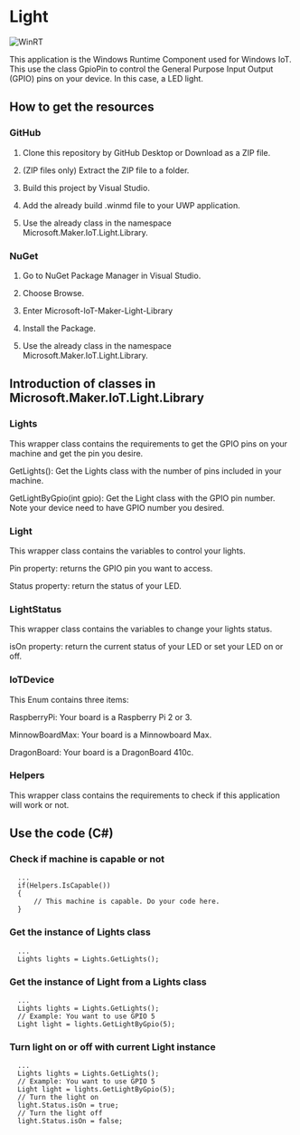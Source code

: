 # Light

[master-build-badge]:        https://img.shields.io/badge/build-successed-brightgreen.svg?style=flat-square

![WinRT][master-build-badge]

This application is the Windows Runtime Component used for Windows IoT. This use the class GpioPin to control the General Purpose Input Output (GPIO) pins on your device. In this case, a LED light.

## How to get the resources

### GitHub

1. Clone this repository by GitHub Desktop or Download as a ZIP file.

2. (ZIP files only) Extract the ZIP file to a folder.

3. Build this project by Visual Studio.

4. Add the already build .winmd file to your UWP application.

5. Use the already class in the namespace Microsoft.Maker.IoT.Light.Library.

### NuGet

1. Go to NuGet Package Manager in Visual Studio.

2. Choose Browse.

3. Enter Microsoft-IoT-Maker-Light-Library

4. Install the Package.

5. Use the already class in the namespace Microsoft.Maker.IoT.Light.Library.

## Introduction of classes in Microsoft.Maker.IoT.Light.Library

### Lights

This wrapper class contains the requirements to get the GPIO pins on your machine and get the pin you desire.

GetLights(): Get the Lights class with the number of pins included in your machine.

GetLightByGpio(int gpio): Get the Light class with the GPIO pin number. Note your device need to have GPIO number you desired.

### Light

This wrapper class contains the variables to control your lights.

Pin property: returns the GPIO pin you want to access.

Status property: return the status of your LED.

### LightStatus

This wrapper class contains the variables to change your lights status.

isOn property: return the current status of your LED or set your LED on or off.

### IoTDevice

This Enum contains three items:

RaspberryPi: Your board is a Raspberry Pi 2 or 3.

MinnowBoardMax: Your board is a Minnowboard Max.

DragonBoard: Your board is a DragonBoard 410c.

### Helpers

This wrapper class contains the requirements to check if this application will work or not.

## Use the code (C#)

### Check if machine is capable or not

      ...
      if(Helpers.IsCapable())
      {
          // This machine is capable. Do your code here.
      }
      
### Get the instance of Lights class

      ...
      Lights lights = Lights.GetLights();
      
### Get the instance of Light from a Lights class

      ...
      Lights lights = Lights.GetLights();
      // Example: You want to use GPIO 5
      Light light = lights.GetLightByGpio(5);
      
### Turn light on or off with current Light instance

      ...
      Lights lights = Lights.GetLights();
      // Example: You want to use GPIO 5
      Light light = lights.GetLightByGpio(5);
      // Turn the light on
      light.Status.isOn = true;
      // Turn the light off
      light.Status.isOn = false;
